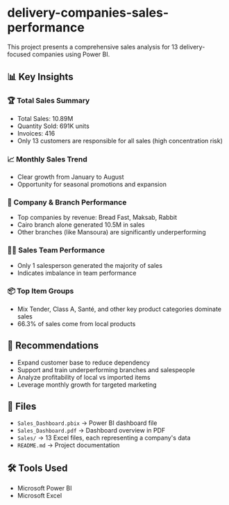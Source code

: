 # delivery-companies-sales-performance

This project presents a comprehensive sales analysis for 13 delivery-focused companies using Power BI.

## 📊 Key Insights

### 🏆 Total Sales Summary
- Total Sales: 10.89M
- Quantity Sold: 691K units
- Invoices: 416
- Only 13 customers are responsible for all sales (high concentration risk)

### 📈 Monthly Sales Trend
- Clear growth from January to August
- Opportunity for seasonal promotions and expansion

### 🏢 Company & Branch Performance
- Top companies by revenue: Bread Fast, Maksab, Rabbit
- Cairo branch alone generated 10.5M in sales
- Other branches (like Mansoura) are significantly underperforming

### 👨‍💼 Sales Team Performance
- Only 1 salesperson generated the majority of sales
- Indicates imbalance in team performance

### 📦 Top Item Groups
- Mix Tender, Class A, Santé, and other key product categories dominate sales
- 66.3% of sales come from local products

## 📌 Recommendations

- Expand customer base to reduce dependency
- Support and train underperforming branches and salespeople
- Analyze profitability of local vs imported items
- Leverage monthly growth for targeted marketing

## 📂 Files

- `Sales_Dashboard.pbix` → Power BI dashboard file
- `Sales_Dashboard.pdf` → Dashboard overview in PDF
- `Sales/` → 13 Excel files, each representing a company's data
- `README.md` → Project documentation

## 🛠 Tools Used

- Microsoft Power BI
- Microsoft Excel
